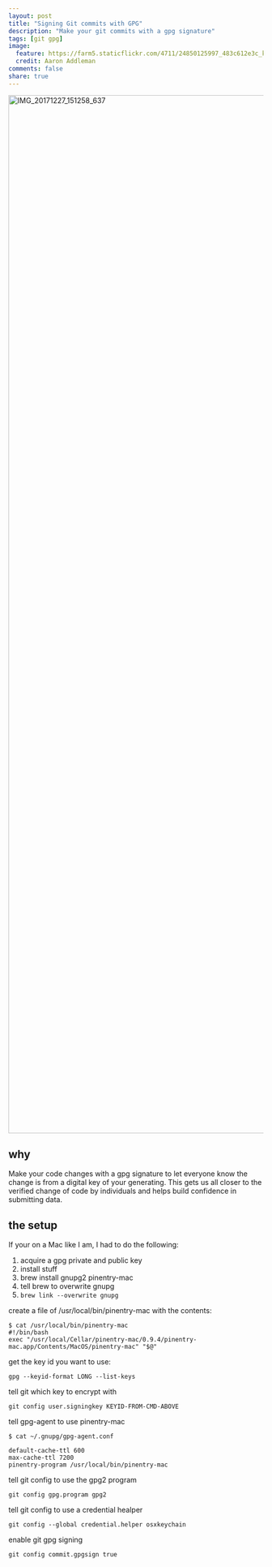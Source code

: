 ```yaml
---
layout: post
title: "Signing Git commits with GPG"
description: "Make your git commits with a gpg signature"
tags: [git gpg]
image:
  feature: https://farm5.staticflickr.com/4711/24850125997_483c612e3c_k.jpg
  credit: Aaron Addleman
comments: false
share: true
---
```


<a data-flickr-embed="true"  href="https://www.flickr.com/photos/ocyrus/24850125997/in/dateposted/" title="IMG_20171227_151258_637"><img src="https://farm5.staticflickr.com/4711/24850125997_483c612e3c_k.jpg" width="2048" height="2048" alt="IMG_20171227_151258_637"></a><script async src="//embedr.flickr.com/assets/client-code.js" charset="utf-8"></script>

## why

Make your code changes with a gpg signature to let everyone know the change is from a digital key of your generating. This gets us all closer to the verified change of code by individuals and helps build confidence in submitting data.

## the setup

If your on a Mac like I am, I had to do the following:

1. acquire a gpg private and public key
1. install stuff
  1. brew install gnupg2 pinentry-mac
1. tell brew to overwrite gnupg
  1. `brew link --overwrite gnupg`
  
create a file of /usr/local/bin/pinentry-mac with the contents:

```
$ cat /usr/local/bin/pinentry-mac 
#!/bin/bash
exec "/usr/local/Cellar/pinentry-mac/0.9.4/pinentry-mac.app/Contents/MacOS/pinentry-mac" "$@"
```

get the key id you want to use:

```
gpg --keyid-format LONG --list-keys
```

tell git which key to encrypt with

```
git config user.signingkey KEYID-FROM-CMD-ABOVE
```

tell gpg-agent to use pinentry-mac

```
$ cat ~/.gnupg/gpg-agent.conf 

default-cache-ttl 600
max-cache-ttl 7200
pinentry-program /usr/local/bin/pinentry-mac
```

tell git config to use the gpg2 program

```
git config gpg.program gpg2
```

tell git config to use a credential healper

```
git config --global credential.helper osxkeychain
```

enable git gpg signing 

```
git config commit.gpgsign true
```


